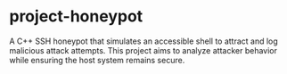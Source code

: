 # project-honeypot
A C++ SSH honeypot that simulates an accessible shell to attract and log malicious attack attempts. This project aims to analyze attacker behavior while ensuring the host system remains secure.
